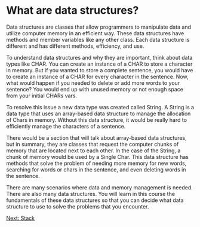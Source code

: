 # What are data structures? 

Data structures are classes that allow programmers to manipulate data and utilize computer memory in an efficient way. These data structures have methods and member variables like any other class. Each data structure is different and has different methods, efficiency, and use. 

To understand data structures and why they are important, think about data types like CHAR. You can create an instance of a CHAR to store a character in memory. But if you wanted to store a complete sentence, you would have to create an instance of a CHAR for every character in the sentence. Now, what would happen if you needed to delete or add more words to your sentence? You would end up with unused memory or not enough space from your initial CHARs vars.

To resolve this issue a new data type was created called String. A String is a data type that uses an array-based data structure to manage the allocation of Chars in memory. Without this data structure, it would be really hard to efficiently manage the characters of a sentence. 

There would be a section that will talk about array-based data structures, but in summary, they are classes that request the computer chunks of memory that are located next to each other. In the case of the String, a chunk of memory would be used by a Single Char. This data structure has methods that solve the problem of needing more memory for new words, searching for words or chars in the sentence, and even deleting words in the sentence. 

There are many scenarios where data and memory management is needed. There are also many data structures. You will learn in this course the fundamentals of these data structures so that you can decide what data structure to use to solve the problems that you encounter. 

[Next: Stack](../4-Data_Structures/4.1-Stack/4.1.1-Introduction.md)

